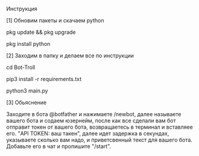 Инструкция


[1] Обновим пакеты и скачаем python


pkg update && pkg upgrade

pkg install python


[2] Заходим в папку и делаем все по инструкции


cd Bot-Troll

pip3 install -r requirements.txt

python3 main.py


[3] Обьяснение


Заходите в бота @botfather и нажимаете /newbot, далее называете вашего бота и содаем юзернейм, после как все сделали вам бот отправит токен от вашего бота, возвращаетесь в терминал и вставляее его. "API TOKEN: ваш такен", далее идет задержка в секундах, указываете сколько вам надо, и приветсвенный текст для вашего бота. Добавьте его в чат и пропишите "/start".

